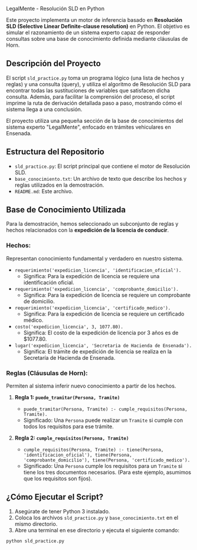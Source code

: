 LegalMente - Resolución SLD en Python

Este proyecto implementa un motor de inferencia basado en **Resolución SLD (Selective Linear Definite-clause resolution)** en Python. El objetivo es simular el razonamiento de un sistema experto capaz de responder consultas sobre una base de conocimiento definida mediante cláusulas de Horn.

## Descripción del Proyecto

El script `sld_practice.py` toma un programa lógico (una lista de hechos y reglas) y una consulta (query), y utiliza el algoritmo de Resolución SLD para encontrar todas las sustituciones de variables que satisfacen dicha consulta. Además, para facilitar la comprensión del proceso, el script imprime la ruta de derivación detallada paso a paso, mostrando cómo el sistema llega a una conclusión.

El proyecto utiliza una pequeña sección de la base de conocimientos del sistema experto "LegalMente", enfocado en trámites vehiculares en Ensenada.

## Estructura del Repositorio

* `sld_practice.py`: El script principal que contiene el motor de Resolución SLD.
* `base_conocimiento.txt`: Un archivo de texto que describe los hechos y reglas utilizados en la demostración.
* `README.md`: Este archivo.

## Base de Conocimiento Utilizada

Para la demostración, hemos seleccionado un subconjunto de reglas y hechos relacionados con la **expedición de la licencia de conducir**.

### Hechos:

Representan conocimiento fundamental y verdadero en nuestro sistema.

* `requerimiento('expedicion_licencia', 'identificacion_oficial').`
    * Significa: Para la expedición de licencia se requiere una identificación oficial.
* `requerimiento('expedicion_licencia', 'comprobante_domicilio').`
    * Significa: Para la expedición de licencia se requiere un comprobante de domicilio.
* `requerimiento('expedicion_licencia', 'certificado_medico').`
    * Significa: Para la expedición de licencia se requiere un certificado médico.
* `costo('expedicion_licencia', 3, 1077.80).`
    * Significa: El costo de la expedición de licencia por 3 años es de $1077.80.
* `lugar('expedicion_licencia', 'Secretaria de Hacienda de Ensenada').`
    * Significa: El trámite de expedición de licencia se realiza en la Secretaría de Hacienda de Ensenada.

### Reglas (Cláusulas de Horn):

Permiten al sistema inferir nuevo conocimiento a partir de los hechos.

1.  **Regla 1: `puede_tramitar(Persona, Tramite)`**
    * `puede_tramitar(Persona, Tramite) :- cumple_requisitos(Persona, Tramite).`
    * Significado: Una `Persona` puede realizar un `Tramite` si cumple con todos los requisitos para ese trámite.

2.  **Regla 2: `cumple_requisitos(Persona, Tramite)`**
    * `cumple_requisitos(Persona, Tramite) :- tiene(Persona, 'identificacion_oficial'), tiene(Persona, 'comprobante_domicilio'), tiene(Persona, 'certificado_medico').`
    * Significado: Una `Persona` cumple los requisitos para un `Tramite` si tiene los tres documentos necesarios. (Para este ejemplo, asumimos que los requisitos son fijos).

## ¿Cómo Ejecutar el Script?

1.  Asegúrate de tener Python 3 instalado.
2.  Coloca los archivos `sld_practice.py` y `base_conocimiento.txt` en el mismo directorio.
3.  Abre una terminal en ese directorio y ejecuta el siguiente comando:

```bash
python sld_practice.py
